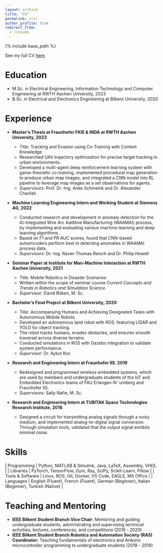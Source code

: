 ```yaml
---
layout: archive
title: "CV"
permalink: /cv/
author_profile: true
redirect_from:
  - /resume
---
```


{% include base_path %}

See my full CV [here](/files/Oguz_Altan_Resume.pdf).

Education
======
* M.Sc. in Electrical Engineering, Information Technology and Computer Engineering at RWTH Aachen University, 2023
* B.Sc. in Electrical and Electronics Engineering at Bilkent University, 2020

Experience
======

* **Master’s Thesis at Fraunhofer FKIE & INDA at RWTH Aachen University, 2023**
  * *Title:* Tracking and Evasion using Co-Training with Context Knowledge
  * Researched UAV trajectory optimization for precise target tracking in urban environments. 
  * Developed a multi-agent deep reinforcement learning system with game-theoretic co-training, implemented procedural map generation to produce urban map images, and integrated a CNN model into RL pipeline to leverage map images as a set observations for agents. 
  <!-- * Demonstrated improved agent contextual awareness in urban environments, enabling effective tracking and evasion behaviors. -->
  * *Supervisors:* Prof. Dr.-Ing. Anke Schmeink and Dr. Alexander Charlish

* **Machine Learning Engineering Intern and Working Student at Siemens AG, 2022**
  * Conducted research and development in anomaly detection for the AI-integrated Wire Arc Additive Manufacturing (WAAMAI) process, by implementing and evaluating various machine learning and deep learning algorithms.
  * Based on F1 and PR AUC scores, found that CNN-based autoencoders perform best in detecting anomalies in WAAMAI process data.
  * *Supervisors:* Dr.-Ing. Raven Thomas Reisch and Dr. Philip Howell

* **Seminar Paper at Institute for Man-Machine Interaction at RWTH Aachen University, 2021**
  * *Title:* Mobile Robotics in Disaster Scenarios
  * Written within the scope of seminar course *Current Concepts and Trends in Robotics and Simulation Science*.
  * *Supervisor:* David Böken, M. Sc.

* **Bachelor’s Final Project at Bilkent University, 2020**
  * *Title:* Accompanying Humans and Achieving Designated Tasks with Autonomous Mobile Robots
  * Developed an autonomous land robot with ROS, featuring LIDAR and YOLO for object tracking. 
  * The robot tracks humans, evades obstacles, and ensures smooth traversal across diverse terrains. 
  * Conducted simulations in ROS with Gazebo integration to validate system performance.
  * *Supervisor:* Dr. Aykut Koc

* **Research and Engineering Intern at Fraunhofer IIS. 2019**
  * Redesigned and programmed wireless embedded systems, which are used by members and undergraduate students of the IoT and Embedded Electronics teams of FAU Erlangen-N¨urnberg and Fraunhofer IIS.
  * *Supervisors:* Sally Nafie, M. Sc.

* **Research and Engineering Intern at TUBITAK Space Technologies Research Institute, 2018**
  * Designed a circuit for transmitting analog signals through a noisy medium, and implemented analog-to-digital signal conversion. Through simulation tools, validated that the output signal exhibits minimal noise.
  <!-- * Supervisors: Professor Hub -->

Skills
======
<!-- * Skill 1
* Skill 2
  * Sub-skill 2.1
  * Sub-skill 2.2
  * Sub-skill 2.3
* Skill 3 -->

<!-- | Category           | Skills                                                                                                  |
|--------------------|---------------------------------------------------------------------------------------------------------|
| Programming        | Python, MATLAB & Simulink, Java, LaTeX, Assembly, VHDL                                                  |
| Libraries          | PyTorch, TensorFlow, Gym, Ray, SciPy, Scikit-Learn, Pillow                                              |
| Tools & Software   | Linux, ROS, Git, Docker, VS Code, EAGLE, MS Office                                                      |
| Languages          | English (Fluent), French (Fluent), German (Beginner), Italian (Beginner), Turkish (Native)              | -->

| Programming        | Python, MATLAB & Simulink, Java, LaTeX, Assembly, VHDL                                                  |
| Libraries          | PyTorch, TensorFlow, Gym, Ray, SciPy, Scikit-Learn, Pillow                                              |
| Tools & Software   | Linux, ROS, Git, Docker, VS Code, EAGLE, MS Office                                                      |
| Languages          | English (Fluent), French (Fluent), German (Beginner), Italian (Beginner), Turkish (Native)              |


<!-- Publications
======
  <ul>{% for post in site.publications reversed %}
    {% include archive-single-cv.html %}
  {% endfor %}</ul> -->
  
<!-- Talks
======
  <ul>{% for post in site.talks reversed %}
    {% include archive-single-talk-cv.html  %}
  {% endfor %}</ul> -->
  
<!-- Teaching
======
  <ul>{% for post in site.teaching reversed %}
    {% include archive-single-cv.html %}
  {% endfor %}</ul> -->
  
Teaching and Mentoring 
======
* **IEEE Bilkent Student Branch Vice Chair:** Mentoring and guiding undergraduate students, administrating and
supervising technical activities, lectures, conferences, and competitions (2019 - 2020)
* **IEEE Bilkent Student Branch Robotics and Automation Society (RAS) Coordinator:** Teaching
fundamentals of electronics and Arduino microcontroller programming to undergraduate students (2018 - 2019)
